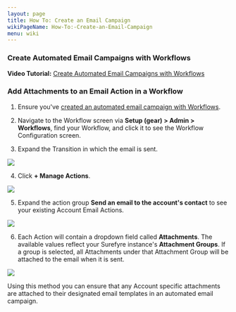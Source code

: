 ```yaml
---
layout: page
title: How To: Create an Email Campaign
wikiPageName: How-To:-Create-an-Email-Campaign
menu: wiki
---
```


### Create Automated Email Campaigns with Workflows
**Video Tutorial:** [Create Automated Email Campaigns with Workflows](https://youtu.be/iXL6VsfL_js)

### Add Attachments to an Email Action in a Workflow
1. Ensure you've [created an automated email campaign with Workflows](https://youtu.be/iXL6VsfL_js).  

2. Navigate to the Workflow screen via **Setup (gear) > Admin > Workflows**, find your Workflow, and click it to see the Workflow Configuration screen.  

3. Expand the Transition in which the email is sent.  

![](https://user-images.githubusercontent.com/31252743/33602126-36be6674-d963-11e7-854d-86c00944a9dc.png)  


4. Click **+ Manage Actions**.  

![](https://user-images.githubusercontent.com/31252743/33602127-36d18e34-d963-11e7-82c7-2f9ff5ad546f.png)  


5. Expand the action group **Send an email to the account's contact** to see your existing Account Email Actions.  

![](https://user-images.githubusercontent.com/31252743/33602128-36f579de-d963-11e7-9d28-249dd7a57993.png)  


6. Each Action will contain a dropdown field called **Attachments**. The available values reflect your Surefyre instance's **Attachment Groups**. If a group is selected, all Attachments under that Attachment Group will be attached to the email when it is sent.  

![](https://user-images.githubusercontent.com/31252743/33602129-37085a04-d963-11e7-8d0e-0ae5a92f78e4.png)  


Using this method you can ensure that any Account specific attachments are attached to their designated email templates in an automated email campaign.
